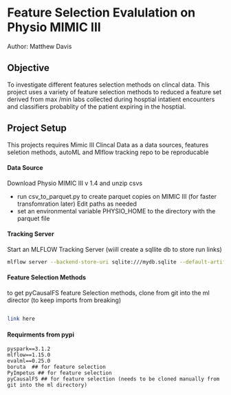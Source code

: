 # Feature Selection Evalulation on Physio MIMIC III
Author: Matthew Davis


## Objective
To investigate different features selection methods on clincal data. This project uses a variety of feature selection methods to reduced a feature set derived from max /min  labs collected during hosptial intatient encounters and classifiers probablity of the patient expiring in the hosptial.  



## Project Setup
This projects requires Mimic III Clincal Data as a data sources, features seletion methods, autoML and Mlflow tracking repo
to be reproducable


#### Data Source
Download Physio MIMIC III v 1.4 and unzip csvs
+ run csv_to_parquet.py to create parquet copies on MIMIC III (for faster transfomration later)
    Edit paths as needed
+ set an environmental variable PHYSIO_HOME to the directory with the parquet file  

#### Tracking Server

Start an MLFLOW Tracking Server (wiill create a sqllite db to store run links)

```sh
mlflow server --backend-store-uri sqlite:///mydb.sqlite --default-artifact-root ~/mlruns
```

#### Feature Selection Methods
to get pyCausalFS feature Selection methods, clone from git into the ml director (to keep imports from breaking)


```sh

link here
```

#### Requirments from pypi
    pyspark==3.1.2
    mlflow==1.15.0
    evalml==0.25.0
    boruta  ## for feature selection
    PyImpetus ## for feature selection
    pyCausalFS ## for feature selection (needs to be cloned manually from git into the ml directory)
    
